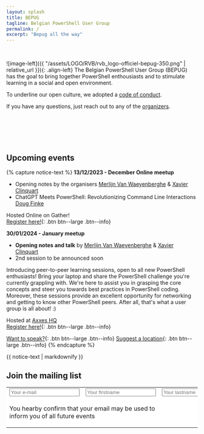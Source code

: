 ```yaml
---
layout: splash
title: BEPUG
tagline: Belgian PowerShell User Group
permalink: /
excerpt: "Bepug all the way"
---
```

<br />

![image-left]({{ "/assets/LOGO/RVB/rvb_logo-officiel-bepug-350.png" | relative_url }}){: .align-left}
The Belgian PowerShell User Group (BEPUG) has the goal to bring together PowerShell enthousiasts and to stimulate learning in a social and open environment.

To underline our open culture, we adopted a [code of conduct](/conduct).

If you have any questions, just reach out to any of the [organizers](/about#Organizers).
<br />
<br />
<br />
<br />
<br />
<br />
## Upcoming events

{% capture notice-text %}
**13/12/2023 - December Online meetup**

- Opening notes by the organisers [Merlijn Van Waeyenberghe](https://www.linkedin.com/in/merlinvw/) & [Xavier Clinquart](https://www.linkedin.com/in/xavier-clinquart-722665a5/)
- ChatGPT Meets PowerShell: Revolutionizing Command Line Interactions [Doug Finke](https://www.linkedin.com/in/douglasfinke/)

Hosted Online on Gather! <br />
[Register here!](https://bepug.odoo.com/event){: .btn btn--large .btn--info}


**30/01/2024 - January meetup**

- __Opening notes and talk__ by [Merlijn Van Waeyenberghe](https://www.linkedin.com/in/merlinvw/) & [Xavier Clinquart](https://www.linkedin.com/in/xavier-clinquart-722665a5/)
- 2nd session to be announced soon

Introducing peer-to-peer learning sessions, open to all new PowerShell enthusiasts! Bring your laptop and share the PowerShell challenge you're currently grappling with. We're here to assist you in grasping the core concepts and steer you towards best practices in PowerShell coding. 
Moreover, these sessions provide an excellent opportunity for networking and getting to know other PowerShell peers. After all, that's what a user group is all about!  :)

Hosted at [Axxes HQ](https://www.axxes.com/) <br />
[Register here!](https://bepug.odoo.com/event){: .btn btn--large .btn--info}

[Want to speak?](https://sessionize.com/bepug){: .btn btn--large .btn--info} [Suggest a location](https://github.com/BEPUG/meetups/issues/new?template=Location-proposal.md){: .btn btn--large .btn--info}
{% endcapture %}

<div class="notice--primary">
  {{ notice-text | markdownify }}
</div>

## Join the mailing list

<div id="mc_embed_signup"><form id="mc-embedded-subscribe-form" class="validate" action="https://github.us19.list-manage.com/subscribe/post?u=6e99ec2454950d642390b574f&amp;id=0dd16578ab" method="post" style="background-color: #FFFFFF;">
<table cellspacing="2" cellpadding="2" style="border: 0px;">
<tbody>
<tr>
<td style="border: 0px"><input id="mce-EMAIL" name="EMAIL" type="text" placeholder="Your e-mail"></td>
<td style="border: 0px"><input id="mce-FNAME" name="FNAME" type="text" placeholder="Your firstname"></td>
<td style="border: 0px"><input id="mce-LNAME" name="LNAME" type="text" placeholder="Your lastname"></td>
</tr>
<tr style="border: 0px">
<td colspan="2" style="border: 0px"><p>You hearby confirm that your email may be used to inform you of all future events</p></td>
<td style="text-align: right; border: 0px"><input id="mc-embedded-subscribe" class="btn btn--large btn--info" name="subscribe" type="submit" value="Subscribe"></td>
</tr>
</tbody>
</table>
</form></div>

